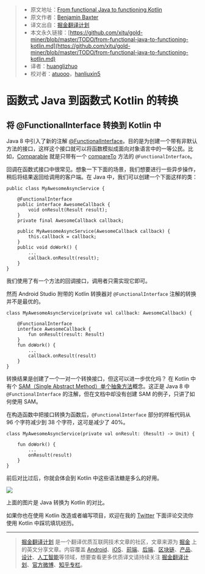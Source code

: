 > * 原文地址：[From functional Java to functioning Kotlin](https://medium.com/google-developers/from-functional-java-to-functioning-kotlin-a4874a4a7a5)
> * 原文作者：[Benjamin Baxter](https://medium.com/@benbaxter?source=post_header_lockup)
> * 译文出自：[掘金翻译计划](https://github.com/xitu/gold-miner)
> * 本文永久链接：[https://github.com/xitu/gold-miner/blob/master/TODO/from-functional-java-to-functioning-kotlin.md](https://github.com/xitu/gold-miner/blob/master/TODO/from-functional-java-to-functioning-kotlin.md)
> * 译者：[huanglizhuo](https://github.com/huanglizhuo)
> * 校对者：[atuooo](https://github.com/atuooo)，[hanliuxin5](https://github.com/hanliuxin5)

# 函数式 Java 到函数式 Kotlin 的转换

## 将 @FunctionalInterface 转换到 Kotlin 中

Java 8 中引入了新的注解 [@FunctionalInterface](https://docs.oracle.com/javase/8/docs/api/java/lang/FunctionalInterface.html)。目的是为创建一个带有非默认方法的接口，这样这个接口就可以将函数模拟成面向对象语言中的一等公民。比如，[Comparable](https://docs.oracle.com/javase/8/docs/api/java/lang/Comparable.html) 就是只带有一个 [compareTo](https://docs.oracle.com/javase/8/docs/api/java/lang/Comparable.html#compareTo-T-) 方法的 `@FunctionalInterface`。

回调在函数式接口中很常见。想象一下下面的场景，我们想要进行一些异步操作，稍后将结果返回给调用的客户端。在 Java 中，我们可以创建一个下面这样的类：

```
public class MyAwesomeAsyncService {
   
    @FunctionalInterface
    public interface AwesomeCallback {
        void onResult(Result result);
    }
    private final AwesomeCallback callback;
   
    public MyAwesomeAsyncService(AwesomeCallback callback) {
        this.callback = callback;
    }
    public void doWork() {
        ...
        callback.onResult(result);
    }
}
```

我们使用了有一个方法的回调接口，调用者只需实现它即可。

然而 Android Studio 附带的 Kotlin 转换器对 `@FunctionalInterface` 注解的转换并不是最优的。

```
class MyAwesomeAsyncService(private val callback: AwesomeCallback) {
   
    @FunctionalInterface
    interface AwesomeCallback {
        fun onResult(result: Result)
    }
    fun doWork() {
        ...
        callback.onResult(result)
    }
}
```

转换结果是创建了一个一对一个转换接口，但这可以进一步优化吗？
在 Kotlin 中有个 [SAM（Single Abstract Method）单个抽象方法](https://kotlinlang.org/docs/reference/java-interop.html#sam-conversions)概念。这正是 Java 8 中 `@FunctionalInterface` 的注解，但在文档中却没有创建 SAM 的例子，只讲了如何使用 SAM。

在构造函数中把接口转换为函数后，`@FunctionalInterface` 部分的样板代码从 96 个字符减少到 38 个字符，这可是减少了 40%。


```
class MyAwesomeAsyncService(private val onResult: (Result) -> Unit) {
    
    fun doWork() {
        ...
        onResult(result)
    }
}
```

前后对比过后，你就会体会到 Kotlin 中这些语法糖是多么的好用。

![](https://cdn-images-1.medium.com/max/800/1*E8Kf0zST9OFFPYJGmjBiPw.png)

上面的图片是 Java 转换为 Kotlin 的对比。

如果你也在使用 Kotlin 改造或者编写项目，欢迎在我的 [Twitter](https://twitter.com/benjamintravels) 下面评论交流你使用 Kotlin 中踩坑填坑经历。

---

> [掘金翻译计划](https://github.com/xitu/gold-miner) 是一个翻译优质互联网技术文章的社区，文章来源为 [掘金](https://juejin.im) 上的英文分享文章。内容覆盖 [Android](https://github.com/xitu/gold-miner#android)、[iOS](https://github.com/xitu/gold-miner#ios)、[前端](https://github.com/xitu/gold-miner#前端)、[后端](https://github.com/xitu/gold-miner#后端)、[区块链](https://github.com/xitu/gold-miner#区块链)、[产品](https://github.com/xitu/gold-miner#产品)、[设计](https://github.com/xitu/gold-miner#设计)、[人工智能](https://github.com/xitu/gold-miner#人工智能)等领域，想要查看更多优质译文请持续关注 [掘金翻译计划](https://github.com/xitu/gold-miner)、[官方微博](http://weibo.com/juejinfanyi)、[知乎专栏](https://zhuanlan.zhihu.com/juejinfanyi)。
